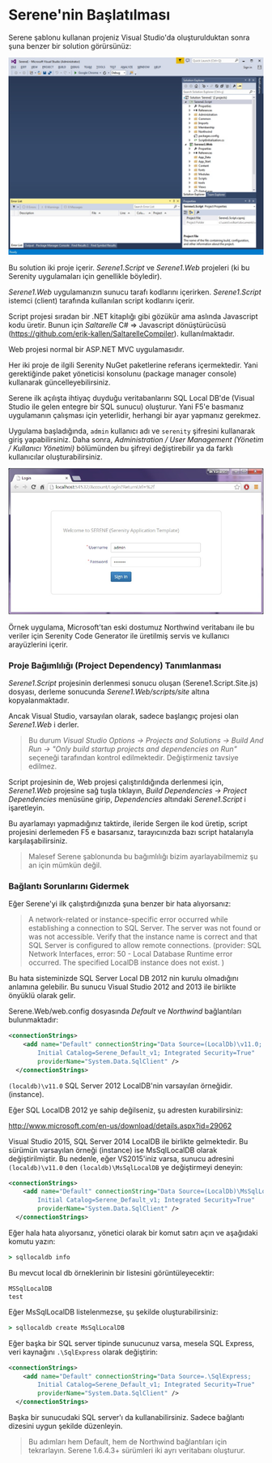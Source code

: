 # Serene'nin Başlatılması

Serene şablonu kullanan projeniz Visual Studio'da oluşturulduktan sonra şuna benzer bir solution görürsünüz:

![Başlangıç Çözüm İçeriği](img/initial_solution_content.jpg)

Bu solution iki proje içerir. *Serene1.Script* ve *Serene1.Web* projeleri (ki bu Serenity uygulamaları için genellikle böyledir).

*Serene1.Web* uygulamanızın sunucu tarafı kodlarını içerirken. *Serene1.Script* istemci (client) tarafında kullanılan script kodlarını içerir.

Script projesi sıradan bir .NET kitaplığı gibi gözükür ama aslında Javascript kodu üretir. Bunun için *Saltarelle* C# => Javascript dönüştürücüsü (https://github.com/erik-kallen/SaltarelleCompiler). kullanılmaktadır.

Web projesi normal bir ASP.NET MVC uygulamasıdır.

Her iki proje de ilgili Serenity NuGet paketlerine referans içermektedir. Yani gerektiğinde paket yöneticisi konsolunu (package manager console) kullanarak güncelleyebilirsiniz.

Serene ilk açılışta ihtiyaç duyduğu veritabanlarını SQL Local DB'de (Visual Studio ile gelen entegre bir SQL sunucu) oluşturur. Yani F5'e basmanız uygulamanın çalışması için yeterlidir, herhangi bir ayar yapmanız gerekmez.

Uygulama başladığında, `admin` kullanıcı adı ve `serenity` şifresini kullanarak giriş yapabilirsiniz. Daha sonra, *Administration / User Management (Yönetim / Kullanıcı Yönetimi)* bölümünden bu şifreyi değiştirebilir ya da farklı kullanıcılar oluşturabilirsiniz.

![Giriş Ekranı](img/login_screen.jpg)

Örnek uygulama, Microsoft'tan eski dostumuz Northwind veritabanı ile bu veriler için Serenity Code Generator ile üretilmiş servis ve kullanıcı arayüzlerini içerir.

### Proje Bağımlılığı (Project Dependency) Tanımlanması

*Serene1.Script* projesinin derlenmesi sonucu oluşan (Serene1.Script.Site.js) dosyası, derleme sonucunda *Serene1.Web/scripts/site* altına kopyalanmaktadır.

Ancak Visual Studio, varsayılan olarak, sadece başlangıç projesi olan *Serene1.Web* i derler.

> Bu durum *Visual Studio Options -> Projects and Solutions -> Build And Run -> "Only build startup projects and dependencies on Run"* seçeneği tarafından kontrol edilmektedir. Değiştirmeniz tavsiye edilmez.

Script projesinin de, Web projesi çalıştırıldığında derlenmesi için, *Serene1.Web* projesine sağ tuşla tıklayın, *Build Dependencies -> Project Dependencies* menüsüne girip, *Dependencies* altındaki *Serene1.Script* i işaretleyin.

Bu ayarlamayı yapmadığınız taktirde, ileride Sergen ile kod üretip, script projesini derlemeden F5 e basarsanız, tarayıcınızda bazı script hatalarıyla karşılaşabilirsiniz.

> Malesef Serene şablonunda bu bağımlılığı bizim ayarlayabilmemiz şu an için mümkün değil.

### Bağlantı Sorunlarını Gidermek

Eğer Serene'yi ilk çalıştırdığınızda şuna benzer bir hata alıyorsanız:

> A network-related or instance-specific error occurred while establishing a connection to SQL Server. The server was not found or was not accessible. Verify that the instance name is correct and that SQL Server is configured to allow remote connections. (provider: SQL Network Interfaces, error: 50 - Local Database Runtime error occurred. The specified LocalDB instance does not exist.
)

Bu hata sisteminizde SQL Server Local DB 2012 nin kurulu olmadığını anlamına gelebilir. Bu sunucu Visual Studio 2012 and 2013 ile birlikte önyüklü olarak gelir. 

Serene.Web/web.config dosyasında *Default* ve *Northwind* bağlantıları bulunmaktadır:

```xml
<connectionStrings>
    <add name="Default" connectionString="Data Source=(LocalDb)\v11.0; 
        Initial Catalog=Serene_Default_v1; Integrated Security=True" 
        providerName="System.Data.SqlClient" />
  </connectionStrings>
```

`(localdb)\v11.0` SQL Server 2012 LocalDB'nin varsayılan örneğidir. (instance).

Eğer SQL LocalDB 2012 ye sahip değilseniz, şu adresten kurabilirsiniz:

http://www.microsoft.com/en-us/download/details.aspx?id=29062

Visual Studio 2015, SQL Server 2014 LocalDB ile birlikte gelmektedir. Bu sürümün varsayılan örneği (instance) ise MsSqlLocalDB olarak değiştirilmiştir. Bu nedenle, eğer VS2015'iniz varsa, sunucu adresini `(localdb)\v11.0` den `(localdb)\MsSqlLocalDB` ye değiştirmeyi deneyin:

```xml
<connectionStrings>
    <add name="Default" connectionString="Data Source=(LocalDb)\MsSqlLocalDB; 
        Initial Catalog=Serene_Default_v1; Integrated Security=True" 
        providerName="System.Data.SqlClient" />
  </connectionStrings>
```

Eğer hala hata alıyorsanız, yönetici olarak bir komut satırı açın ve aşağıdaki komutu yazın:

```bat
> sqllocaldb info
```

Bu mevcut local db örneklerinin bir listesini görüntüleyecektir:

```
MSSqlLocalDB
test
```

Eğer MsSqlLocalDB listelenmezse, şu şekilde oluşturabilirsiniz:

```bat
> sqllocaldb create MsSqlLocalDB
```


Eğer başka bir SQL server tipinde sunucunuz varsa, mesela SQL Express, veri kaynağını `.\SqlExpress` olarak değiştirin:


```xml
<connectionStrings>
    <add name="Default" connectionString="Data Source=.\SqlExpress; 
        Initial Catalog=Serene_Default_v1; Integrated Security=True" 
        providerName="System.Data.SqlClient" />
  </connectionStrings>
```

Başka bir sunucudaki SQL server'ı da kullanabilirsiniz. Sadece bağlantı dizesini uygun şekilde düzenleyin.

> Bu adımları hem Default, hem de Northwind bağlantıları için tekrarlayın. Serene 1.6.4.3+ sürümleri iki ayrı veritabanı oluşturur.
